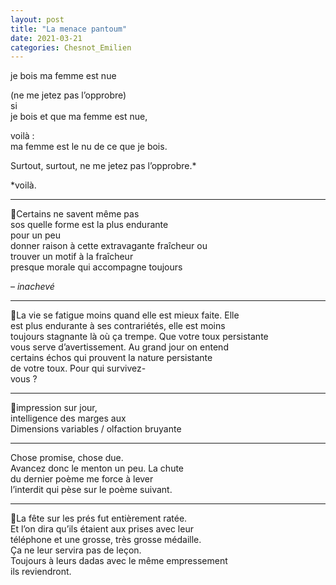 ```yaml
---
layout: post
title: "La menace pantoum"
date: 2021-03-21
categories: Chesnot_Emilien
---
```


je bois ma femme est nue

(ne me jetez pas l’opprobre)  
si  
je bois et que ma femme est nue,

voilà :  
ma femme est le nu de ce que je bois.

Surtout, surtout, ne me jetez pas l’opprobre.*

*voilà.

***

Certains ne savent même pas  
sos quelle forme est la plus endurante   
pour un peu   
donner raison à cette extravagante fraîcheur ou  
trouver un motif à la fraîcheur  
presque morale qui accompagne toujours

– *inachevé*

***

La vie se fatigue moins quand elle est mieux faite. Elle  
est plus endurante à ses contrariétés, elle est moins  
toujours stagnante là où ça trempe. Que votre toux persistante  
vous serve d’avertissement. Au grand jour on entend  
certains échos qui prouvent la nature persistante  
de votre toux. Pour qui survivez-  
vous ?

***

impression sur jour,  
intelligence des marges aux  
Dimensions variables / olfaction bruyante  

***

Chose promise, chose due.  
Avancez donc le menton un peu. La chute  
du dernier poème me force à lever  
l’interdit qui pèse sur le poème suivant.

***

La fête sur les prés fut entièrement ratée.  
Et l’on dira qu’ils étaient aux prises avec leur  
téléphone et une grosse, très grosse médaille.  
Ça ne leur servira pas de leçon.  
Toujours à leurs dadas avec le même empressement  
ils reviendront.
